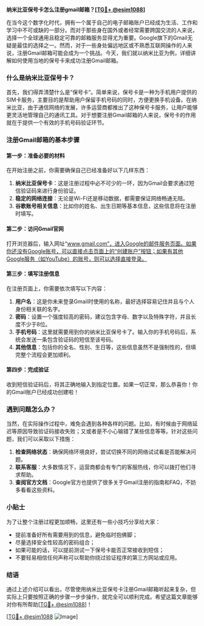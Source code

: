 **纳米比亚保号卡怎么注册gmail邮箱？[[TG💪+ @esim1088](https://t.me/s/esim1088)]**

在当今这个数字化时代，拥有一个属于自己的电子邮箱账户已经成为生活、工作和学习中不可或缺的一部分。而对于那些身在国外或者经常需要跨国交流的人来说，选择一个全球通用且稳定可靠的邮箱服务显得尤为重要。Google旗下的Gmail无疑是最佳的选择之一。然而，对于一些身处偏远地区或不熟悉互联网操作的人来说，注册Gmail邮箱可能会成为一个挑战。今天，我们就以纳米比亚为例，详细讲解如何使用当地的保号卡来成功注册Gmail邮箱。

### 什么是纳米比亚保号卡？

首先，我们得弄清楚什么是“保号卡”。简单来说，保号卡是一种为手机用户提供的SIM卡服务，主要目的是帮助用户保留手机号码的同时，方便更换手机设备。在纳米比亚，由于通信网络的发展，许多运营商都推出了这种保号卡服务，让用户能够更灵活地管理自己的通讯工具。对于想要注册Gmail邮箱的人来说，保号卡的作用就在于提供一个有效的手机号码验证环节。

### 注册Gmail邮箱的基本步骤

#### 第一步：准备必要的材料

在开始注册之前，你需要确保自己已经准备好以下几样东西：

1. **纳米比亚保号卡**：这是注册过程中必不可少的一环，因为Gmail会要求通过短信验证码来进行身份验证。
2. **稳定的网络连接**：无论是Wi-Fi还是移动数据，都需要保证网络畅通无阻。
3. **谷歌账号相关信息**：比如你的姓名、出生日期等基本信息，这些信息将在注册时填写。

#### 第二步：访问Gmail官网

打开浏览器后，输入网址“www.gmail.com”，进入Google的邮件服务页面。如果你还没有Google账号，可以直接点击页面上的“创建账户”按钮；如果有其他Google服务（如YouTube）的账号，则可以选择直接登录。

#### 第三步：填写注册信息

在注册页面上，你需要依次填写以下内容：

1. **用户名**：这是你未来登录Gmail时使用的名称，最好选择容易记住并且与个人身份相关联的名字。
2. **密码**：设置一个强度较高的密码，建议包含字母、数字以及特殊字符，并且长度不少于8位。
3. **手机号码**：这里就需要用到你的纳米比亚保号卡了。输入你的手机号码后，系统会发送一条包含验证码的短信至该号码。
4. **其他信息**：包括你的全名、性别、生日等，这些信息虽然不是强制性的，但填完整个流程会更加顺利。

#### 第四步：完成验证

收到短信验证码后，将其正确地输入到指定位置。如果一切正常，那么恭喜你！你的Gmail账户已经成功创建啦！

### 遇到问题怎么办？

当然，在实际操作过程中，难免会遇到各种各样的问题。比如，有时候由于网络延迟等原因导致验证码接收失败；又或者是不小心输错了某些信息等等。针对这些问题，我们可以采取以下措施：

1. **检查网络状态**：确保网络环境良好，尝试切换不同的网络试试看是否能解决问题。
2. **联系客服**：大多数情况下，运营商都会有专门的客服热线，你可以拨打他们寻求帮助。
3. **查阅官方文档**：Google官方也提供了很多关于Gmail注册的指南和FAQ，不妨多看看这些资料。

### 小贴士

为了让整个注册过程更加顺畅，这里还有一些小技巧分享给大家：

- 提前准备好所有需要用到的信息，避免临时抱佛脚；
- 尽量选择安全性较高的密码组合；
- 如果可能的话，可以提前测试一下保号卡能否正常接收到短信；
- 不要轻易相信任何声称可以帮助你绕过验证程序的第三方网站或应用。

### 结语

通过上述介绍可以看出，尽管使用纳米比亚保号卡注册Gmail邮箱听起来复杂，但实际上只要按照正确的步骤一步步操作，就完全可以顺利完成。希望这篇文章能够对你有所帮助[[TG💪+ @esim1088](https://t.me/s/esim1088)]！

[[TG💪+ @esim1088](https://t.me/s/esim1088) ![Image](https://i.postimg.cc/4NQfJmqS/Snipaste-2025-05-13-00-14-12.png)]